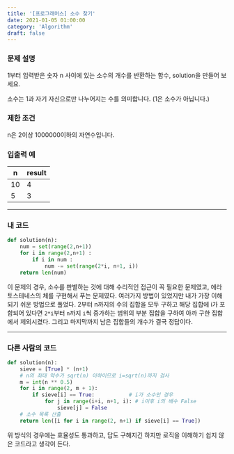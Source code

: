 ```yaml
---
title: '[프로그래머스] 소수 찾기'
date: 2021-01-05 01:00:00
category: 'Algorithm'
draft: false
---
```

### 문제 설명
1부터 입력받은 숫자 n 사이에 있는 소수의 개수를 반환하는 함수, solution을 만들어 보세요.

소수는 1과 자기 자신으로만 나누어지는 수를 의미합니다.
(1은 소수가 아닙니다.)


### 제한 조건
n은 2이상 1000000이하의 자연수입니다.


### 입출력 예
|n	|result|
|---|---|
|10	|4|
|5	|3|
---


###  내 코드 
```python
def solution(n):
    num = set(range(2,n+1))
    for i in range(2,n+1) :
        if i in num :
            num -= set(range(2*i, n+1, i))
    return len(num)
```
이 문제의 경우, 소수를 판별하는 것에 대해 수리적인 접근이 꼭 필요한 문제였고, 에라토스테네스의 체를 구현해서 푸는 문제였다. 여러가지 방법이 있었지만 내가 가장 이해되기 쉬운 방법으로 풀었다. 2부터 n까지의 수의 집합을 모두 구하고 해당 집합에 i가 포함되어 있다면 `2*i`부터 `n`까지 `i`씩 증가하는 범위의 부분 집합을 구하여 아까 구한 집합에서 제외시켰다. 그리고 마지막까지 남은 집합들의 개수가 결국 정답이다.

---


### 다른 사람의 코드
```python
def solution(n):
    sieve = [True] * (n+1)
    # n의 최대 약수가 sqrt(n) 이하이므로 i=sqrt(n)까지 검사
    m = int(n ** 0.5)
    for i in range(2, m + 1):
        if sieve[i] == True:           # i가 소수인 경우
            for j in range(i+i, n+1, i): # i이후 i의 배수 False
                sieve[j] = False
    # 소수 목록 산출
    return len([i for i in range(2, n+1) if sieve[i] == True])
```
위 방식의 경우에는 효율성도 통과하고, 답도 구해지긴 하지만 로직을 이해하기 쉽지 않은 코드라고 생각이 든다.   